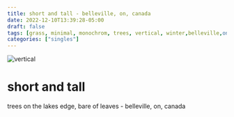 ```yaml
---
title: short and tall - belleville, on, canada
date: 2022-12-10T13:39:28-05:00
draft: false
tags: [grass, minimal, monochrom, trees, vertical, winter,belleville,on, canada]
categories: ["singles"]
---
```

![vertical](/p/sbr-20221210-1000534.jpg)
<!--more-->
# short and tall
trees on the lakes edge, bare of leaves - belleville, on, canada
